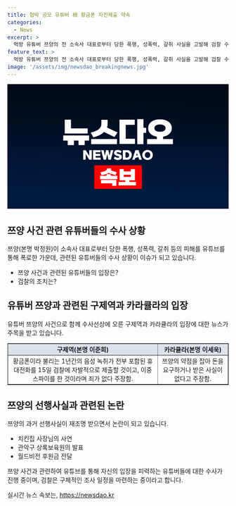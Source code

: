 ```yaml
---
title: 협박 공모 유튜버 檢 황금폰 자진제출 약속
categories:
  - News
excerpt: >
  먹방 유튜버 쯔양의 전 소속사 대표로부터 당한 폭행, 성폭력, 갈취 사실을 고발해 검찰 수사에 착수됐다. 유튜버 구제역은 음성 녹취 등을 제출하겠다고 밝히며 사건 수습에 나섰고, 다른 유튜버들도 관련된 혐의로 수사를 받는 중. 또한 쯔양의 선행사실과 과거 행적이 재조명을 받고 있다. 검찰은 현 시점에서 직접조사 혹은 경찰 이송 여부를 검토 중이며, 혐의를 부인하는 구제역의 자진출석이 어려울 것으로 전망된다.
feature_text: >
  먹방 유튜버 쯔양의 전 소속사 대표로부터 당한 폭행, 성폭력, 갈취 사실을 고발해 검찰 수사에 착수됐다. 유튜버 구제역은 음성 녹취 등을 제출하겠다고 밝히며 사건 수습에 나섰고, 다른 유튜버들도 관련된 혐의로 수사를 받는 중. 또한 쯔양의 선행사실과 과거 행적이 재조명을 받고 있다. 검찰은 현 시점에서 직접조사 혹은 경찰 이송 여부를 검토 중이며, 혐의를 부인하는 구제역의 자진출석이 어려울 것으로 전망된다.
image: '/assets/img/newsdao_breakingnews.jpg'
---
```


<p><img src="/assets/img/newsdao_breakingnews.jpg" alt="firstkoreanews 속보" /></p>

<h2>쯔양 사건 관련 유튜버들의 수사 상황</h2>

<p data-ke-size="size16">쯔양(본명 박정원)이 소속사 대표로부터 당한 폭행, 성폭력, 갈취 등의 피해를 유튜브를 통해 폭로한 가운데, 관련된 유튜버들의 수사 상황이 이슈가 되고 있습니다.</p>

<ul>
<li>쯔양 사건과 관련된 유튜버들의 입장은?</li>
<li>검찰의 조치는?</li>
</ul>

<h2>유튜버 쯔양과 관련된 구제역과 카라큘라의 입장</h2>

<p data-ke-size="size16">유튜버 쯔양의 사건으로 함께 수사선상에 오른 구제역과 카라큘라의 입장에 대한 뉴스가 주목을 받고 있습니다.</p>

<table style="width: 100%;" border="1">
<tbody>
<tr>
<td style="text-align: center; background-color: #21538527;"><b>구제역(본명 이준희)</b></td>
<td style="text-align: center; background-color: #21538527;"><b>카라큘라(본명 이세욱)</b></td>
</tr>
<tr>
<td style="text-align: center;">황금폰이라 불리는 1년간의 음성 녹취가 전부 포함된 휴대전화를 15일 검찰에 자발적으로 제출할 것이고, 이중 스파이를 한 것이라며 죄가 없다 주장함.</td>
<td style="text-align: center;">쯔양의 약점을 잡아 돈을 요구하거나 받은 사실이 없다고 주장함.</td>
</tr>
</tbody>
</table>

<h2>쯔양의 선행사실과 관련된 논란</h2>

<p data-ke-size="size16">쯔양의 과거 선행사실이 재조명 받으면서 논란이 되고 있습니다.</p>

<ul>
<li>치킨집 사장님의 사연</li>
<li>관악구 상록보육원의 발표</li>
<li>월드비전 후원금 전달</li>
</ul>

<p data-ke-size="size16">쯔양 사건과 관련하여 유튜브를 통해 자신의 입장을 피력하는 유튜버들에 대한 수사가 진행 중이며, 검찰은 구체적인 조사 일정을 마련하는 중이라고 합니다.</p>
실시간 뉴스 속보는, <a href="https://newsdao.kr" rel="dofollow">https://newsdao.kr</a>


